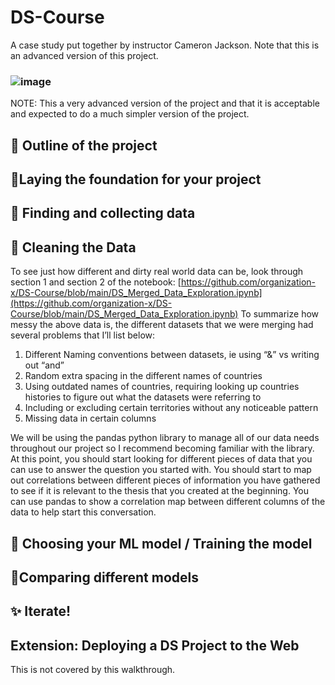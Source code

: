 # DS-Course
A case study put together by instructor Cameron Jackson. Note that this is an advanced version of this project.
### ![image](https://user-images.githubusercontent.com/71373541/161672563-9dda993e-19e4-4cff-97e3-9b9067f70998.png)
NOTE: This a very advanced version of the project and that it is acceptable and expected to do a much simpler version of the project.

## 📃 Outline of the project

## 🤔Laying the foundation for your project 

## 🔎 Finding and collecting data

## 🧼 Cleaning the Data
To see just how different and dirty real world data can be, look through section 1 and section 2 of the notebook: [https://github.com/organization-x/DS-Course/blob/main/DS_Merged_Data_Exploration.ipynb](https://github.com/organization-x/DS-Course/blob/main/DS_Merged_Data_Exploration.ipynb) 
To summarize how messy the above data is, the different datasets that we were merging had several problems that I’ll list below:

1. Different Naming conventions between datasets, ie using “&” vs writing out “and”
2. Random extra spacing in the different names of countries
3. Using outdated names of countries, requiring looking up countries histories to figure out what the datasets were referring to
4. Including or excluding certain territories without any noticeable pattern
5. Missing data in certain columns

We will be using the pandas python library to manage all of our data needs throughout our project so I recommend becoming familiar with the library. At this point, you should start looking for different pieces of data that you can use to answer the question you started with. You should start to map out correlations between different pieces of information you have gathered to see if it is relevant to the thesis that you created at the beginning. You can use pandas to show a correlation map between different columns of the data to help start this conversation.

## 📠 Choosing your ML model / Training the model

## 🥇Comparing different models

## ✨ Iterate!

## Extension: Deploying a DS Project to the Web
This is not covered by this walkthrough.
